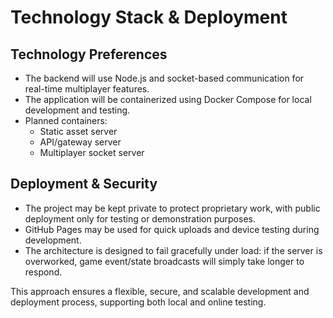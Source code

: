 # Technology Stack & Deployment

## Technology Preferences
- The backend will use Node.js and socket-based communication for real-time multiplayer features.
- The application will be containerized using Docker Compose for local development and testing.
- Planned containers:
  - Static asset server
  - API/gateway server
  - Multiplayer socket server

## Deployment & Security
- The project may be kept private to protect proprietary work, with public deployment only for testing or demonstration purposes.
- GitHub Pages may be used for quick uploads and device testing during development.
- The architecture is designed to fail gracefully under load: if the server is overworked, game event/state broadcasts will simply take longer to respond.

This approach ensures a flexible, secure, and scalable development and deployment process, supporting both local and online testing.
